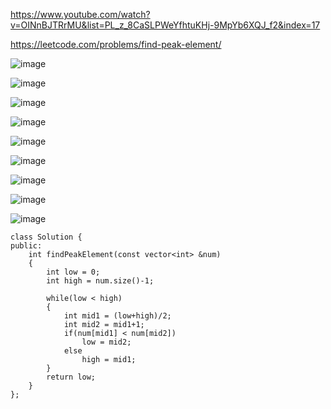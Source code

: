 https://www.youtube.com/watch?v=OINnBJTRrMU&list=PL_z_8CaSLPWeYfhtuKHj-9MpYb6XQJ_f2&index=17

https://leetcode.com/problems/find-peak-element/

![image](https://user-images.githubusercontent.com/53824950/143683415-62c3a268-b642-422e-ae5c-f72fa99c9fc7.png)

![image](https://user-images.githubusercontent.com/53824950/143683467-a95d2342-d037-4561-b5cb-b011852a2ed3.png)

![image](https://user-images.githubusercontent.com/53824950/143683551-2028f5e1-0841-4ea4-b627-3dc1f9c2cd18.png)

![image](https://user-images.githubusercontent.com/53824950/143684402-e2342d8b-194a-4e82-a75a-926bca639c6e.png)

![image](https://user-images.githubusercontent.com/53824950/143684478-5dd4c773-6ea4-43cf-885d-962613f7ce38.png)

![image](https://user-images.githubusercontent.com/53824950/143685296-275459a4-c4c2-44b8-b75f-e271841ac073.png)

![image](https://user-images.githubusercontent.com/53824950/143685436-69456f1e-3501-40bd-bc6c-0fe2ce049737.png)

![image](https://user-images.githubusercontent.com/53824950/143685498-4ca631af-e726-4c23-ad32-d527b7c3bee0.png)

![image](https://user-images.githubusercontent.com/53824950/143686543-fdf51ec6-7b8f-4798-aa05-bcbe88c1920c.png)

```
class Solution {
public:
    int findPeakElement(const vector<int> &num) 
    {
        int low = 0;
        int high = num.size()-1;
        
        while(low < high)
        {
            int mid1 = (low+high)/2;
            int mid2 = mid1+1;
            if(num[mid1] < num[mid2])
                low = mid2;
            else
                high = mid1;
        }
        return low;
    }
};
```
